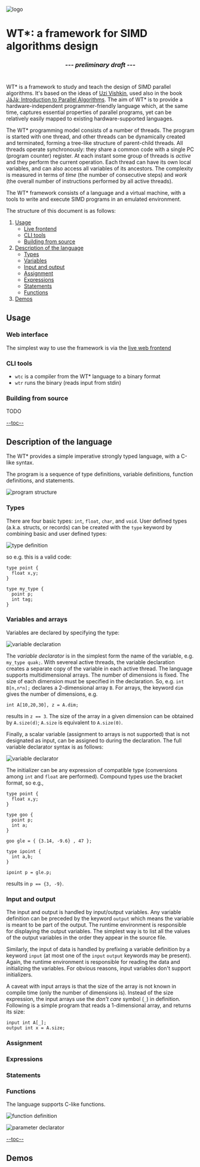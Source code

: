 ![logo](./frontend/static/img/logo.png) 

# WT\*: a framework for SIMD algorithms design

<h3 style="text-align:center;width:100%;margin-bottom:40px;"><i> 
--- preliminary draft --- 
</i></h3>

WT\* is a framework to study and teach the design of SIMD parallel algorithms. It's
based on the ideas of [Uzi Vishkin](https://dblp.uni-trier.de/pers/hd/v/Vishkin:Uzi),
used also in the book [JáJá: Introduction to Parallel Algorithms](https://www.amazon.com/Introduction-Parallel-Algorithms-Joseph-JaJa/dp/0201548569/ref=sr_1_1).
The aim of WT\* is to provide a hardware-independent programmer-friendly language which,
at the same time, captures essential properties of parallel programs, yet can be relatively easily mapped to existing hardware-supported languages.

The WT\* programming model consists of a number of threads. The program is started with
one thread, and other threads can be dynamically created and terminated, forming a tree-like
structure of parent-child threads. All threads operate synchronously: they share 
a common code with a single PC (program counter) register. At each instant some group
of threads is *active* and they perform the current operation. 
Each thread can have its own local variables, and can also access all variables of its 
ancestors.
The complexity 
is measured in terms of *time* (the number of consecutive steps) and *work* (the overall number of instructions performed by all active threads).

The WT\* framework consists of a language and a virtual machine, with a tools to write and 
execute SIMD programs in an emulated environment.

<a name="toc"></a>

The structure of this document is as follows:

1. [Usage](#usage)
    * [Live frontend](#web)
    * [CLI tools](#cli)
    * [Building from source](#building)
2. [Description of the language](#language)
    * [Types](#types)
    * [Variables](#variables)
    * [Input and output](#io)
    * [Assignment](#ass)
    * [Expressions](#expressions)
    * [Statements](#statements)
    * [Functions](#functions)
3. [Demos](#demos)    

## Usage <a name="usage"></a>

### Web interface <a name="web"></a>

The simplest way to use the framework is via the [live web frontend](./frontend.html)

### CLI tools <a name="cli"></a>

* `wtc` is a compiler from the WT\* language to a binary format
* `wtr` runs the binary (reads input from stdin)

### Building from source <a name="building"></a>

TODO

[--toc--](#toc)

## Description of the language <a name="language"></a>

The WT\* provides a simple imperative strongly typed language, with a C-like syntax.


The program is a sequence of type definitions, variable definitions, function definitions,
and statements.


![program structure](./frontend/static/img/program.png)

### Types <a name="types"></a>

There are four basic types: `int`, `float`, `char`, and `void`. User defined types 
(a.k.a. structs, or records) can be created with the `type` keyword by combining
basic and user defined types:

![type definition](./frontend/static/img/type_definition.png)

so e.g. this is a valid code:

    type point {
      float x,y;
    } 

    type my_type {
      point p;
      int tag;
    }


### Variables and arrays <a name="variables"></a>

Variables are declared by specifying the type:

![variable declaration](./frontend/static/img/variable_declaration.png)

The *variable declarator* is in the simplest form the name of the variable, e.g.
`my_type quak;`. 
With severeal active threads, the variable declaration creates a separate copy of
the variable in each active thread.
The language supports multidimensional arrays. The number of dimensions
is fixed. The size of each
dimension 
must be specified in the declaration. So, e.g. `int B[n,n*n];` declares a 2-dimensional
array `B`.
For arrays, the keyword `dim` gives the number of dimensions, e.g.

    int A[10,20,30], z = A.dim;

results in `z == 3`. The size of the array in a given dimension can be obtained by 
`A.size(d)`; `A.size` is equivalent to `A.size(0)`.

Finally, a scalar variable (assignment to arrays is not supported) that is not 
designated as input, can be 
assigned to during the declaration. The full variable declarator
syntax is as follows:

![variable declarator](./frontend/static/img/variable_declarator.png)

The initializer can be any expression of compatible type (conversions
among `int` and `float` are performed). Compound types use the bracket 
format, so e.g.,

    type point {
      float x,y;
    }

    type goo {
      point p;
      int a;
    }

    goo gle = { {3.14, -9.6} , 47 };
    
    type ipoint {
      int a,b;
    }

    ipoint p = gle.p;

results in `p == {3, -9}`.

### Input and output <a name="io"></a>

The input and output is handled by input/output variables. Any variable definition can be 
preceded by the keyword `output` which means the variable is meant to be part of the output. 
The runtime environment is responsible for displaying the output variables. The simplest way 
is to list all the values of the output variables in the order they appear in the source file.

Similarly, the input of data is handled by prefixing a variable definition by a keyword 
`input` (at most one of the `input` `output` keywords may be present). Again, the runtime 
environment is responsible for reading the data and initializing the variables. For
obvious reasons, input variables don't support initializers.

A caveat with input arrays is that the size of the array is not known in compile time 
(only the number of dimensions is).
Instead of the size expression, the input arrays use the *don't care* symbol (`_`)
in definition.
Following is a simple program that reads a 1-dimensional array, and returns its size:

    input int A[_];
    output int x = A.size;


### Assignment <a name="ass"></a>

### Expressions <a name="expressions"></a>

### Statements <a name="statements"></a>

### Functions <a name="functions"></a>

The language supports C-like functions.

![function definition](./frontend/static/img/function_definition.png)

![parameter declarator](./frontend/static/img/parameter_declarator.png)

[--toc--](#toc)


## Demos <a name="demos"></a>

